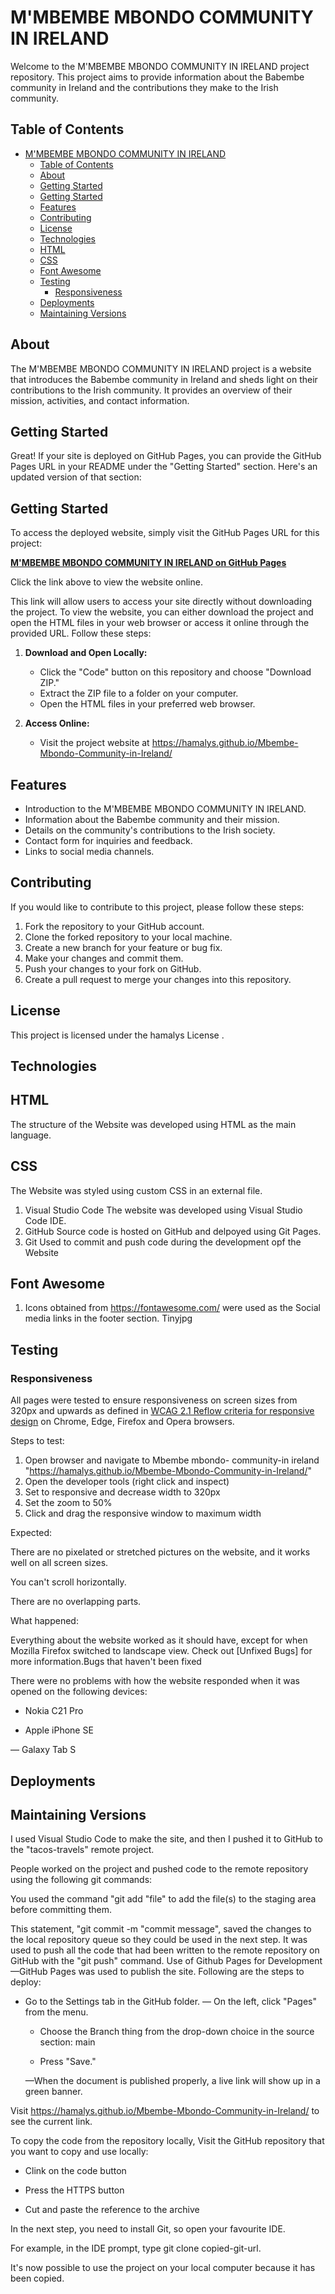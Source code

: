 
# M'MBEMBE MBONDO COMMUNITY IN IRELAND

Welcome to the M'MBEMBE MBONDO COMMUNITY IN IRELAND project repository. This project aims to provide information about the Babembe community in Ireland and the contributions they make to the Irish community.

## Table of Contents

- [M'MBEMBE MBONDO COMMUNITY IN IRELAND](#mmbembe-mbondo-community-in-ireland)
  - [Table of Contents](#table-of-contents)
  - [About](#about)
  - [Getting Started](#getting-started)
  - [Getting Started](#getting-started-1)
  - [Features](#features)
  - [Contributing](#contributing)
  - [License](#license)
  - [Technologies](#technologies)
  - [HTML](#html)
  - [CSS](#css)
  - [Font Awesome](#font-awesome)
  - [Testing](#testing)
    - [Responsiveness](#responsiveness)
  - [Deployments](#deployments)
  - [Maintaining Versions](#maintaining-versions)

## About

The M'MBEMBE MBONDO COMMUNITY IN IRELAND project is a website that introduces the Babembe community in Ireland and sheds light on their contributions to the Irish community. It provides an overview of their mission, activities, and contact information.

## Getting Started

Great! If your site is deployed on GitHub Pages, you can provide the GitHub Pages URL in your README under the "Getting Started" section. Here's an updated version of that section:

## Getting Started

To access the deployed website, simply visit the GitHub Pages URL for this project:

[**M'MBEMBE MBONDO COMMUNITY IN IRELAND on GitHub Pages**](https://hamalys.github.io/Mbembe-Mbondo-Community-in-Ireland/)

Click the link above to view the website online.

This link will allow users to access your site directly without downloading the project.
To view the website, you can either download the project and open the HTML files in your web browser or access it online through the provided URL. Follow these steps:

1. **Download and Open Locally:**
   - Click the "Code" button on this repository and choose "Download ZIP."
   - Extract the ZIP file to a folder on your computer.
   - Open the HTML files in your preferred web browser.

2. **Access Online:**
   - Visit the project website at <https://hamalys.github.io/Mbembe-Mbondo-Community-in-Ireland/>

## Features

- Introduction to the M'MBEMBE MBONDO COMMUNITY IN IRELAND.
- Information about the Babembe community and their mission.
- Details on the community's contributions to the Irish society.
- Contact form for inquiries and feedback.
- Links to social media channels.

## Contributing

If you would like to contribute to this project, please follow these steps:

1. Fork the repository to your GitHub account.
2. Clone the forked repository to your local machine.
3. Create a new branch for your feature or bug fix.
4. Make your changes and commit them.
5. Push your changes to your fork on GitHub.
6. Create a pull request to merge your changes into this repository.

## License

This project is licensed under the hamalys License .

## Technologies

## HTML

The structure of the Website was developed using HTML as the main language.

## CSS

  The Website was styled using custom CSS in an external file.

1. Visual Studio Code The website was developed using Visual Studio Code IDE.
2. GitHub Source code is hosted on GitHub and delpoyed using Git Pages.
3. Git  Used to commit and push code during the development opf the Website

## Font Awesome

  1. Icons obtained from https://fontawesome.com/ were used as the Social media links in the footer section.
 Tinyjpg

## Testing

### Responsiveness

All pages were tested to ensure responsiveness on screen sizes from 320px and upwards as defined in [WCAG 2.1 Reflow criteria for responsive design](https://www.w3.org/WAI/WCAG21/Understanding/reflow.html) on Chrome, Edge, Firefox and Opera browsers.

Steps to test:

1. Open browser and navigate to Mbembe mbondo- community-in ireland "https://hamalys.github.io/Mbembe-Mbondo-Community-in-Ireland/"
2. Open the developer tools (right click and inspect)
3. Set to responsive and decrease width to 320px
4. Set the zoom to 50%
5. Click and drag the responsive window to maximum width

Expected:

There are no pixelated or stretched pictures on the website, and it works well on all screen sizes.

You can't scroll horizontally.

There are no overlapping parts.

What happened:

Everything about the website worked as it should have, except for when Mozilla Firefox switched to landscape view. Check out [Unfixed Bugs] for more information.Bugs that haven't been fixed

There were no problems with how the website responded when it was opened on the following devices:

- Nokia C21 Pro

- Apple iPhone SE

— Galaxy Tab S

## Deployments

## Maintaining Versions

I used Visual Studio Code to make the site, and then I pushed it to GitHub to the "tacos-travels" remote project.

People worked on the project and pushed code to the remote repository using the following git commands:

You used the command "git add "file" to add the file(s) to the staging area before committing them.

This statement, "git commit -m "commit message", saved the changes to the local repository queue so they could be used in the next step.
It was used to push all the code that had been written to the remote repository on GitHub with the "git push" command.
Use of Github Pages for Development
—GitHub Pages was used to publish the site. Following are the steps to deploy:

- Go to the Settings tab in the GitHub folder.
— On the left, click "Pages" from the menu.

  - Choose the Branch thing from the drop-down choice in the source section: main

  - Press "Save."

  —When the document is published properly, a live link will show up in a green banner.
  
Visit <https://hamalys.github.io/Mbembe-Mbondo-Community-in-Ireland/>  to see the current link.

To copy the code from the repository locally,
Visit the GitHub repository that you want to copy and use locally:

- Clink on the code button

- Press the HTTPS button

- Cut and paste the reference to the archive

In the next step, you need to install Git, so open your favourite IDE.

For example, in the IDE prompt, type git clone copied-git-url.

It's now possible to use the project on your local computer because it has been copied.
